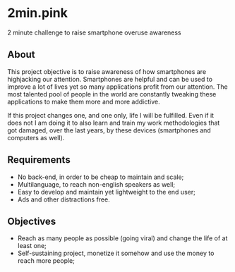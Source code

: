 # 2min.pink
2 minute challenge to raise smartphone overuse awareness

## About
This project objective is to raise awareness of how smartphones are highjacking our attention.
Smartphones are helpful and can be used to improve a lot of lives yet so many applications profit from our attention.
The most talented pool of people in the world are constantly tweaking these applications to make them more and more addictive.

If this project changes one, and one only, life I will be fulfilled. Even if it does not I am doing it to also learn and train my work methodologies that got damaged, over the last years, by these devices (smartphones and computers as well).

## Requirements

- No back-end, in order to be cheap to maintain and scale;
- Multilanguage, to reach non-english speakers as well;
- Easy to develop and maintain yet lightweight to the end user; 
- Ads and other distractions free.

## Objectives
- Reach as many people as possible (going viral) and change the life of at least one;
- Self-sustaining project, monetize it somehow and use the money to reach more people;

